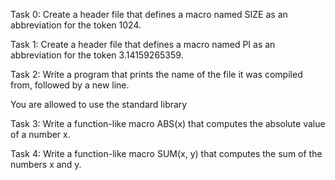 Task 0:
Create a header file that defines a macro named SIZE as an abbreviation for the token 1024.

Task 1:
Create a header file that defines a macro named PI as an abbreviation for the token 3.14159265359.

Task 2:
Write a program that prints the name of the file it was compiled from, followed by a new line.

You are allowed to use the standard library

Task 3:
Write a function-like macro ABS(x) that computes the absolute value of a number x.

Task 4:
Write a function-like macro SUM(x, y) that computes the sum of the numbers x and y.
